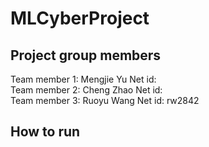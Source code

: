 # MLCyberProject  

## Project group members
Team member 1: Mengjie Yu  Net id:    
Team member 2: Cheng Zhao  Net id:   
Team member 3: Ruoyu Wang  Net id: rw2842  

## How to run

